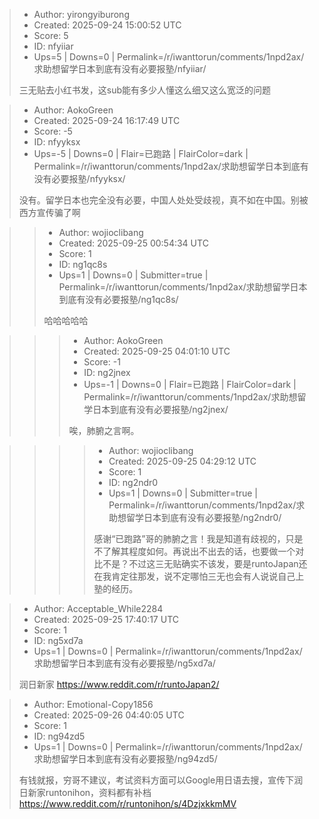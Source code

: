 > - Author: yirongyiburong
> - Created: 2025-09-24 15:00:52 UTC
> - Score: 5
> - ID: nfyiiar
> - Ups=5 | Downs=0 | Permalink=/r/iwanttorun/comments/1npd2ax/求助想留学日本到底有没有必要报塾/nfyiiar/
>
> 三无贴去小红书发，这sub能有多少人懂这么细又这么宽泛的问题

> - Author: AokoGreen
> - Created: 2025-09-24 16:17:49 UTC
> - Score: -5
> - ID: nfyyksx
> - Ups=-5 | Downs=0 | Flair=已跑路 | FlairColor=dark | Permalink=/r/iwanttorun/comments/1npd2ax/求助想留学日本到底有没有必要报塾/nfyyksx/
>
> 没有。留学日本也完全没有必要，中国人处处受歧视，真不如在中国。别被西方宣传骗了啊

>> - Author: wojioclibang
>> - Created: 2025-09-25 00:54:34 UTC
>> - Score: 1
>> - ID: ng1qc8s
>> - Ups=1 | Downs=0 | Submitter=true | Permalink=/r/iwanttorun/comments/1npd2ax/求助想留学日本到底有没有必要报塾/ng1qc8s/
>>
>> 哈哈哈哈哈

>>> - Author: AokoGreen
>>> - Created: 2025-09-25 04:01:10 UTC
>>> - Score: -1
>>> - ID: ng2jnex
>>> - Ups=-1 | Downs=0 | Flair=已跑路 | FlairColor=dark | Permalink=/r/iwanttorun/comments/1npd2ax/求助想留学日本到底有没有必要报塾/ng2jnex/
>>>
>>> 唉，肺腑之言啊。

>>>> - Author: wojioclibang
>>>> - Created: 2025-09-25 04:29:12 UTC
>>>> - Score: 1
>>>> - ID: ng2ndr0
>>>> - Ups=1 | Downs=0 | Submitter=true | Permalink=/r/iwanttorun/comments/1npd2ax/求助想留学日本到底有没有必要报塾/ng2ndr0/
>>>>
>>>> 感谢“已跑路”哥的肺腑之言！我是知道有歧视的，只是不了解其程度如何。再说出不出去的话，也要做一个对比不是？不过这三无贴确实不该发，要是runtoJapan还在我肯定往那发，说不定哪怕三无也会有人说说自己上塾的经历。

> - Author: Acceptable_While2284
> - Created: 2025-09-25 17:40:17 UTC
> - Score: 1
> - ID: ng5xd7a
> - Ups=1 | Downs=0 | Permalink=/r/iwanttorun/comments/1npd2ax/求助想留学日本到底有没有必要报塾/ng5xd7a/
>
> 润日新家 https://www.reddit.com/r/runtoJapan2/

> - Author: Emotional-Copy1856
> - Created: 2025-09-26 04:40:05 UTC
> - Score: 1
> - ID: ng94zd5
> - Ups=1 | Downs=0 | Permalink=/r/iwanttorun/comments/1npd2ax/求助想留学日本到底有没有必要报塾/ng94zd5/
>
> 有钱就报，穷哥不建议，考试资料方面可以Google用日语去搜，宣传下润日新家runtonihon，资料都有补档
> https://www.reddit.com/r/runtonihon/s/4DzjxkkmMV
